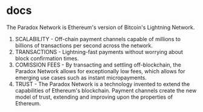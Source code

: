 # docs
The Paradox Network is Ethereum's version of Bitcoin's Lightning Network.
 

1.	SCALABILITY - Off-chain payment channels capable of millions to billions of transactions per second across the network.
2. TRANSACTIONS - Lightning-fast payments without worrying about block confirmation times.
3.	COMISSION FEES - By transacting and settling off-blockchain, the Paradox Network allows for exceptionally low fees, which allows for emerging use cases such as instant micropayments.
4.	TRUST - The Paradox Network is a technology invented to extend the capabilities of Ethereum's blockchain. Payment channels create the new model of trust, extending and improving upon the properties of Ethereum.
